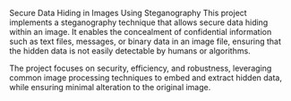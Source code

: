 Secure Data Hiding in Images Using Steganography
This project implements a steganography technique that allows secure data hiding within an image. It enables the concealment of confidential information such as text files, messages, 
or binary data in an image file, ensuring that the hidden data is not easily detectable by humans or algorithms.

The project focuses on security, efficiency, and robustness, leveraging common image processing techniques to embed and extract hidden data, while ensuring minimal alteration to the original image.
